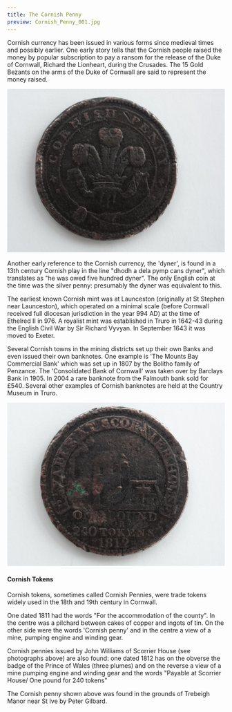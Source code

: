 ```yaml
---
title: The Cornish Penny
preview: Cornish_Penny_001.jpg
---
```


Cornish currency has been issued in various forms since medieval times and possibly earlier. One early story tells that the Cornish people raised the money by popular subscription to pay a ransom for the release of the Duke of Cornwall, Richard the Lionheart, during the Crusades. The 15 Gold Bezants on the arms of the Duke of Cornwall are said to represent the money raised.

![The Cornish Penny](./the-cornish-penny/Cornish_Penny_001.jpg)

Another early reference to the Cornish currency, the 'dyner', is found in a 13th century Cornish play in the line "dhodh a dela pymp cans dyner", which translates as "he was owed five hundred dyner". The only English coin at the time was the silver penny: presumably the dyner was equivalent to this.

The earliest known Cornish mint was at Launceston (originally at St Stephen near Launceston), which operated on a minimal scale (before Cornwall received full diocesan jurisdiction in the year 994 AD) at the time of Ethelred II in 976. A royalist mint was established in Truro in 1642-43 during the English Civil War by Sir Richard Vyvyan. In September 1643 it was moved to Exeter.

Several Cornish towns in the mining districts set up their own Banks and even issued their own banknotes. One example is 'The Mounts Bay Commercial Bank' which was set up in 1807 by the Bolitho family of Penzance. The 'Consolidated Bank of Cornwall' was taken over by Barclays Bank in 1905. In 2004 a rare banknote from the Falmouth bank sold for £540. Several other examples of Cornish banknotes are held at the Country Museum in Truro.

![The Cornish Penny](./the-cornish-penny/Cornish_Penny_002.jpg)

#### Cornish Tokens

Cornish tokens, sometimes called Cornish Pennies, were trade tokens widely used in the 18th and 19th century in Cornwall.

One dated 1811 had the words "For the accommodation of the county". In the centre was a pilchard between cakes of copper and ingots of tin. On the other side were the words 'Cornish penny' and in the centre a view of a mine, pumping engine and winding gear.

Cornish pennies issued by John Williams of Scorrier House (see photographs above) are also found: one dated 1812 has on the obverse the badge of the Prince of Wales (three plumes) and on the reverse a view of a mine pumping engine and winding gear and the words "Payable at Scorrier House/ One pound for 240 tokens"

The Cornish penny shown above was found in the grounds of Trebeigh Manor near St Ive by Peter Gilbard.
